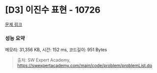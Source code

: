 # [D3] 이진수 표현 - 10726 

[문제 링크](https://swexpertacademy.com/main/code/problem/problemDetail.do?contestProbId=AXRSXf_a9qsDFAXS) 

### 성능 요약

메모리: 31,356 KB, 시간: 152 ms, 코드길이: 951 Bytes



> 출처: SW Expert Academy, https://swexpertacademy.com/main/code/problem/problemList.do